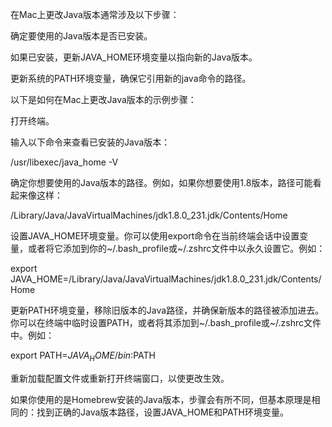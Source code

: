 在Mac上更改Java版本通常涉及以下步骤：

确定要使用的Java版本是否已安装。

如果已安装，更新JAVA_HOME环境变量以指向新的Java版本。

更新系统的PATH环境变量，确保它引用新的java命令的路径。

以下是如何在Mac上更改Java版本的示例步骤：

打开终端。

输入以下命令来查看已安装的Java版本：

/usr/libexec/java_home -V

确定你想要使用的Java版本的路径。例如，如果你想要使用1.8版本，路径可能看起来像这样：

/Library/Java/JavaVirtualMachines/jdk1.8.0_231.jdk/Contents/Home

设置JAVA_HOME环境变量。你可以使用export命令在当前终端会话中设置变量，或者将它添加到你的~/.bash_profile或~/.zshrc文件中以永久设置它。例如：

export JAVA_HOME=/Library/Java/JavaVirtualMachines/jdk1.8.0_231.jdk/Contents/Home

更新PATH环境变量，移除旧版本的Java路径，并确保新版本的路径被添加进去。你可以在终端中临时设置PATH，或者将其添加到~/.bash_profile或~/.zshrc文件中。例如：

export PATH=$JAVA_HOME/bin:$PATH

重新加载配置文件或重新打开终端窗口，以使更改生效。

如果你使用的是Homebrew安装的Java版本，步骤会有所不同，但基本原理是相同的：找到正确的Java版本路径，设置JAVA_HOME和PATH环境变量。